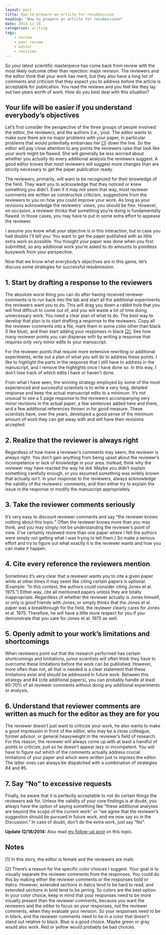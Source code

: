 ```yaml
---
layout: post
title: how-to-prepare-an-article-for-resubmission
heading: "How to prepare an article for resubmission"
date: 2014-11-16
categories: writing
tags:
    - review
    - peer review
    - editor
    - revision
---
```

So your latest scientific masterpiece has come back from review with the most likely outcome other than rejection: major revision. The reviewers and the editor think that your work has merit, but they also have a long list of comments and criticism that they expect you to address before the article is acceptable for publication. You read the reviews and you feel like they lay out two years worth of work. How do you best deal with this situation?

<!--more-->

## Your life will be easier if you understand everybody’s objectives
Let’s first consider the perspective of the three groups of people involved: the editor, the reviewers, and the authors (i.e., you). The editor wants to make sure there are no major problems with your paper, in particular problems that would potentially embarrass her [[1]](#note2) down the line. So the editor will pay close attention to any points the reviewers raise that look like your work might be flawed. She will generally be less worried about whether you actually do every additional analysis the reviewers suggest. A good editor knows that most reviewers will suggest more changes than are strictly necessary to get the paper publication ready.

The reviewers, primarily, will want to be recognized for their knowledge of the field. They want you to acknowledge that they noticed or knew something you didn’t. Even if it may not seem that way, most reviewer comments are written as constructive criticism, suggestions from the reviewers to you on how you could improve your work. As long as your revisions acknowledge the reviewers’ views, you should be fine. However, on occasion, a reviewer thinks that something you’re doing is fundamentally flawed. In those cases, you may have to put in some extra effort to appease the reviewer.

I assume you know what your objective is in this interaction, but in case you had doubts I'll tell you: You want to get the paper published with as little extra work as possible. You thought your paper was done when you first submitted, so any additional work you’re asked to do amounts to pointless busywork from your perspective.

Now that we know what everybody’s objectives are in this game, let’s discuss some strategies for successful resubmission.

## 1. Start by drafting a response to the reviewers
The absolute worst thing you can do after having received reviewer comments is to run back into the lab and start all the additional experiments the reviewers want you to do. This will drag you down a rabbit hole that you will find difficult to come out of, and you will waste a lot of time doing unnecessary work. You need a clear plan of what to do. The best way to develop that plan is to start drafting a response to the reviewers. Copy all the reviewer comments into a file, mark them in some color other than black (I like blue), and then start adding your responses in black [[2]](#note2). See how many reviewer points you can dispense with by writing a response that requires only very minor edits to your manuscript. 

For the reviewer points that require more extensive rewriting or additional experiments, write out a plan of what you will do to address these points. I like to highlight the parts in the response that I still have to address in the manuscript, and I remove the highlights once I have done so. In this way, I don’t lose track of which edits I have or haven’t done.

From what I have seen, the winning strategy employed by some of the most experienced and successful scientists is to write a very long, detailed response and keep the actual manuscript edits to a minimum. It’s not unusual to see a 5 page response to the reviewers accompanying very minor revisions in the actual paper, a few sentences added here and there, and a few additional references thrown in for good measure. These scientists have, over the years, developed a good sense of the minimum amount of work they can get away with and still have their revisions accepted.

## 2. Realize that the reviewer is always right
Regardless of how inane a reviewer’s comments may seem, the reviewer is always right. You don’t gain anything from being upset about the reviewer’s incompetence or lack of knowledge in your area. Instead, think why the reviewer may have reacted the way he did. Maybe you didn’t explain something carefully enough, or you assumed something was widely known that actually isn’t. In your response to the reviewers, always acknowledge the validity of the reviewers’ comments, and then either try to explain the issue in the response or modify the manuscript appropriately.

## 3. Take the reviewer comments seriously
It’s very easy to discount reviewer comments and say “the reviewer knows nothing about this topic.” Often the reviewer knows more than you may think, and you may simply not be understanding the reviewer’s point of view. (I’ve certainly reviewed more than one paper where I felt the authors were simply not getting what I was trying to tell them.) So make a serious effort and try to figure out what exactly it is the reviewer wants and how you can make it happen.

## 4. Cite every reference the reviewers mention
Sometimes it’s very clear that a reviewer wants you to cite a given paper while at other times it may seem like citing certain papers is optional. (Example: “In this context, the authors could consider citing Jones et al. 1975.”) Either way, cite all mentioned papers unless they are totally inappropriate. Regardless of whether the reviewer actually is Jones himself, or only is good friends with Jones, or simply thinks that the Jones et al. paper was a breakthrough for the field, the reviewer clearly cares for Jones et al. 1975. Therefore, he will have a little more respect for you if you demonstrate that you care for Jones et al. 1975 as well.

## 5. Openly admit to your work’s limitations and shortcomings 
When reviewers point out that the research performed has certain shortcomings and limitations, junior scientists will often think they have to overcome these limitations before the work can be published. However, more often than not, all that is needed is a clear statement that these limitations exist and should be addressed in future work. Between this strategy and \#4 (cite additional papers), you can probably handle at least 60-70% of all reviewer 
comments without doing any additional experiments or analysis. 

## 6. Understand that reviewer comments are written as much for the editor as they are for you
The reviewer doesn’t just want to criticize your work, he also wants to make a good impression in front of the editor, who may be a close colleague, former advisor, or general heavyweight in the reviewer’s field of research. For this reason, the reviewer will always come up with at least a handful of points to criticize, just so he doesn’t appear lazy or incompetent. You will have to figure out which of the comments actually address crucial limitations of your paper and which were written just to impress the editor. The latter ones can always be dispatched with a combination of strategies \#4 and \#5.

## 7. Say “No” to excessive requests
Finally, be aware that it is perfectly acceptable to not do certain things the reviewers ask for. Unless the validity of your core findings is at doubt, you always have the option of saying something like “these additional analyses are beyond the scope of the current work” or “we agree that the reviewer’s suggestion should be pursued in future work, and we now say so in the Discussion.” In case of doubt, don't do the extra work, just say "No".

**Update 12/18/2014:** Also read [my follow-up post](/blog/2014/12/18/how-to-prepare-an-article-for-resubmission-part-ii) on this topic.

## Notes
[1]<a id="note1"></a> In this story, the editor is female and the reviewers are male.

[2]<a id="note2"></a> There’s a reason for the specific color choices I suggest. Your goal is to visually separate the reviewer comments from the responses. You could do this by making either the reviewer comments or the responses bold or italics. However, extended sections in italics tend to be hard to read, and extended sections in bold tend to be jarring. So colors are the best option. In your color choice, keep in mind that your responses need to be more visually present than the reviewer comments, because you want the reviewers and the editor to focus on your responses, not the reviewer comments, when they evaluate your revision. So your responses need to be in black, and the reviewer comments need to be in a color that doesn’t stand out relative to black. Blue is a good choice. Maybe green or gray would also work. Red or yellow would probably be bad choices.
